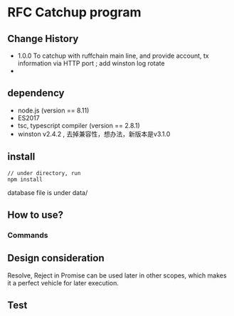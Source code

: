 # RFC Catchup program

## Change History
- 1.0.0 To catchup with ruffchain main line, and provide account, tx information via HTTP port ; add winston log rotate
- 
  

## dependency
- node.js  (version == 8.11)
- ES2017
- tsc, typescript compiler (version == 2.8.1)
- winston v2.4.2 , 去掉兼容性，想办法，新版本是v3.1.0

## install

```
// under directory, run
npm install

```

database file is under data/

## How to use?

### Commands

## Design consideration
Resolve, Reject in Promise can be used later in other scopes, which makes it a perfect vehicle for later execution.


## Test





